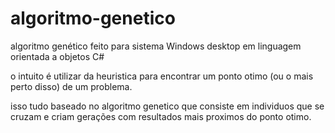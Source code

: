 # algoritmo-genetico
algoritmo genético feito para sistema Windows desktop em linguagem orientada a objetos C#

o intuito é utilizar da heuristica para encontrar um ponto otimo (ou o mais perto disso) de um problema.

isso tudo baseado no algoritmo genetico que consiste em individuos que se cruzam e criam gerações com resultados mais proximos do ponto otimo.
